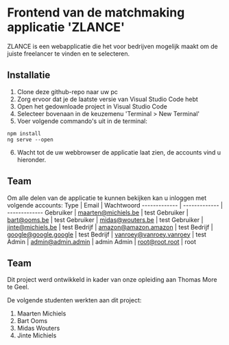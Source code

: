 # Frontend van de matchmaking applicatie 'ZLANCE'

ZLANCE is een webapplicatie die het voor bedrijven mogelijk maakt om de juiste freelancer te vinden en te selecteren.

## Installatie

1. Clone deze github-repo naar uw pc
2. Zorg ervoor dat je de laatste versie van Visual Studio Code hebt
3. Open het gedownloade project in Visual Studio Code
4. Selecteer bovenaan in de keuzemenu 'Terminal > New Terminal'
5. Voer volgende commando's uit in de terminal:
```node
npm install
ng serve --open
```
6. Wacht tot de uw webbrowser de applicatie laat zien, de accounts vind u hieronder.

## Team

Om alle delen van de applicatie te kunnen bekijken kan u inloggen met volgende accounts:
Type  | Email  | Wachtwoord
-------------  | -------------  | -------------
Gebruiker  | maarten@michiels.be  | test
Gebruiker  | bart@ooms.be  | test
Gebruiker  | midas@wouters.be  | test
Gebruiker  | jinte@michiels.be  | test
Bedrijf  | amazon@amazon.amazon  | test
Bedrijf  | google@google.google  | test
Bedrijf  | vanroey@vanroey.vanroey  | test
Admin  | admin@admin.admin  | admin
Admin  | root@root.root  | root

## Team

Dit project werd ontwikkeld in kader van onze opleiding aan Thomas More te Geel.  

De volgende studenten werkten aan dit project:
1. Maarten Michiels
2. Bart Ooms
3. Midas Wouters
4. Jinte Michiels
